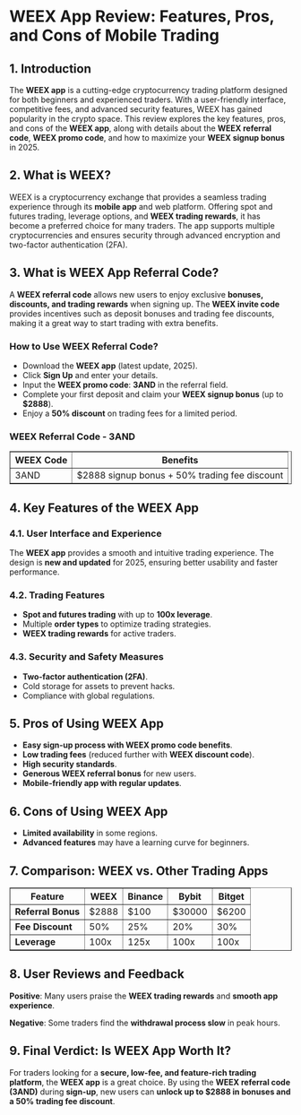 <h1>WEEX App Review: Features, Pros, and Cons of Mobile Trading</h1>
<h2>1. Introduction</h2>
<p>The <strong>WEEX app</strong> is a cutting-edge cryptocurrency trading platform designed for both beginners and experienced traders. With a user-friendly interface, competitive fees, and advanced security features, WEEX has gained popularity in the crypto space. This review explores the key features, pros, and cons of the <strong>WEEX app</strong>, along with details about the <strong>WEEX referral code</strong>, <strong>WEEX promo code</strong>, and how to maximize your <strong>WEEX signup bonus</strong> in 2025.</p>

<h2>2. What is WEEX?</h2>
<p>WEEX is a cryptocurrency exchange that provides a seamless trading experience through its <strong>mobile app</strong> and web platform. Offering spot and futures trading, leverage options, and <strong>WEEX trading rewards</strong>, it has become a preferred choice for many traders. The app supports multiple cryptocurrencies and ensures security through advanced encryption and two-factor authentication (2FA).</p>

<h2>3. What is WEEX App Referral Code?</h2>
<p>A <strong>WEEX referral code</strong> allows new users to enjoy exclusive <strong>bonuses, discounts, and trading rewards</strong> when signing up. The <strong>WEEX invite code</strong> provides incentives such as deposit bonuses and trading fee discounts, making it a great way to start trading with extra benefits.</p>

<h3>How to Use WEEX Referral Code?</h3>
<ul>
    <li>Download the <strong>WEEX app</strong> (latest update, 2025).</li>
    <li>Click <strong>Sign Up</strong> and enter your details.</li>
    <li>Input the <strong>WEEX promo code</strong>: <strong>3AND</strong> in the referral field.</li>
    <li>Complete your first deposit and claim your <strong>WEEX signup bonus</strong> (up to <strong>$2888</strong>).</li>
    <li>Enjoy a <strong>50% discount</strong> on trading fees for a limited period.</li>
</ul>

<h3>WEEX Referral Code - 3AND</h3>
<table border="1">
    <tr>
        <th>WEEX Code</th>
        <th>Benefits</th>
    </tr>
    <tr>
        <td>3AND</td>
        <td>$2888 signup bonus + 50% trading fee discount</td>
    </tr>
</table>

<h2>4. Key Features of the WEEX App</h2>
<h3>4.1. User Interface and Experience</h3>
<p>The <strong>WEEX app</strong> provides a smooth and intuitive trading experience. The design is <strong>new and updated</strong> for 2025, ensuring better usability and faster performance.</p>

<h3>4.2. Trading Features</h3>
<ul>
    <li><strong>Spot and futures trading</strong> with up to <strong>100x leverage</strong>.</li>
    <li>Multiple <strong>order types</strong> to optimize trading strategies.</li>
    <li><strong>WEEX trading rewards</strong> for active traders.</li>
</ul>

<h3>4.3. Security and Safety Measures</h3>
<ul>
    <li><strong>Two-factor authentication (2FA)</strong>.</li>
    <li>Cold storage for assets to prevent hacks.</li>
    <li>Compliance with global regulations.</li>
</ul>

<h2>5. Pros of Using WEEX App</h2>
<ul>
    <li><strong>Easy sign-up process with WEEX promo code benefits</strong>.</li>
    <li><strong>Low trading fees</strong> (reduced further with <strong>WEEX discount code</strong>).</li>
    <li><strong>High security standards</strong>.</li>
    <li><strong>Generous WEEX referral bonus</strong> for new users.</li>
    <li><strong>Mobile-friendly app with regular updates</strong>.</li>
</ul>

<h2>6. Cons of Using WEEX App</h2>
<ul>
    <li><strong>Limited availability</strong> in some regions.</li>
    <li><strong>Advanced features</strong> may have a learning curve for beginners.</li>
</ul>

<h2>7. Comparison: WEEX vs. Other Trading Apps</h2>
<table border="1">
    <tr>
        <th>Feature</th>
        <th>WEEX</th>
        <th>Binance</th>
        <th>Bybit</th>
        <th>Bitget</th>
    </tr>
    <tr>
        <td><strong>Referral Bonus</strong></td>
        <td>$2888</td>
        <td>$100</td>
        <td>$30000</td>
        <td>$6200</td>
    </tr>
    <tr>
        <td><strong>Fee Discount</strong></td>
        <td>50%</td>
        <td>25%</td>
        <td>20%</td>
        <td>30%</td>
    </tr>
    <tr>
        <td><strong>Leverage</strong></td>
        <td>100x</td>
        <td>125x</td>
        <td>100x</td>
        <td>100x</td>
    </tr>
</table>

<h2>8. User Reviews and Feedback</h2>
<p><strong>Positive</strong>: Many users praise the <strong>WEEX trading rewards</strong> and <strong>smooth app experience</strong>.</p>
<p><strong>Negative</strong>: Some traders find the <strong>withdrawal process slow</strong> in peak hours.</p>

<h2>9. Final Verdict: Is WEEX App Worth It?</h2>
<p>For traders looking for a <strong>secure, low-fee, and feature-rich trading platform</strong>, the <strong>WEEX app</strong> is a great choice. By using the <strong>WEEX referral code (3AND)</strong> during <strong>sign-up</strong>, new users can <strong>unlock up to $2888 in bonuses and a 50% trading fee discount</strong>.</p>
